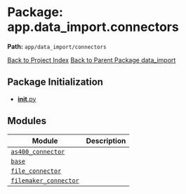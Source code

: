 # Package: app.data_import.connectors

**Path:** `app/data_import/connectors`

[Back to Project Index](../../../../index.md)
[Back to Parent Package data_import](../index.md)

## Package Initialization
- [__init__.py](init.md)

## Modules

| Module | Description |
| --- | --- |
| [`as400_connector`](as400_connector.md) |  |
| [`base`](base.md) |  |
| [`file_connector`](file_connector.md) |  |
| [`filemaker_connector`](filemaker_connector.md) |  |
